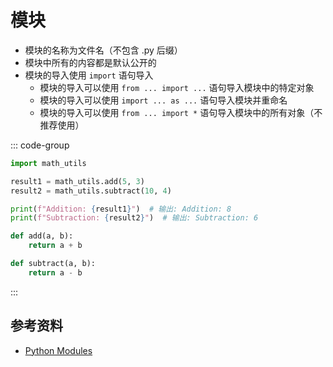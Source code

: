 # 模块

- 模块的名称为文件名（不包含 .py 后缀）
- 模块中所有的内容都是默认公开的
- 模块的导入使用 `import` 语句导入
  - 模块的导入可以使用 `from ... import ...` 语句导入模块中的特定对象
  - 模块的导入可以使用 `import ... as ...` 语句导入模块并重命名
  - 模块的导入可以使用 `from ... import *` 语句导入模块中的所有对象（不推荐使用）

::: code-group

```py [main.py]
import math_utils

result1 = math_utils.add(5, 3)
result2 = math_utils.subtract(10, 4)

print(f"Addition: {result1}")  # 输出: Addition: 8
print(f"Subtraction: {result2}")  # 输出: Subtraction: 6
```

```py [math_utils.py]
def add(a, b):
    return a + b

def subtract(a, b):
    return a - b
```

:::

## 参考资料

- [Python Modules](https://docs.python.org/3/tutorial/modules.html)
